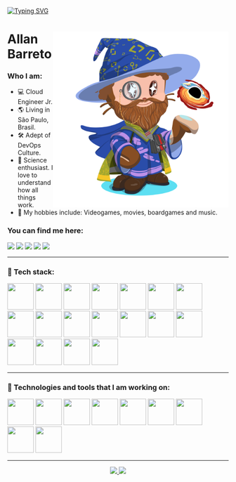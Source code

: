 <!--
**allan-barreto/allan-barreto** is a ✨ _special_ ✨ repository because its `README.md` (this file) appears on your GitHub profile.

Here are some ideas to get you started:

- 🔭 I’m currently working on ...
- 🌱 I’m currently learning ...
- 👯 I’m looking to collaborate on ...
- 🤔 I’m looking for help with ...
- 💬 Ask me about ...
- 📫 How to reach me: ...
- 😄 Pronouns: ...
- ⚡ Fun fact: ...
-->

<link rel="stylesheet" href="https://cdn.jsdelivr.net/gh/devicons/devicon@v2.15.1/devicon.min.css">

          

[![Typing SVG](https://readme-typing-svg.demolab.com/?lines=Hi+there!🖐️;Welcome+to+my+Github.✨;Nice+to+meet+you!😊)](https://git.io/typing-svg)


<div>
<img align="right" width="400" height="auto" src="/octocat.png">

 <h1 align="left">Allan Barreto</h1>

  <h3>Who I am:</h3>
  <ul>
  <li> 💻 Cloud Engineer Jr.
  <li> 🌎 Living in São Paulo, Brasil.
  <li> 🛠️ Adept of DevOps Culture.
  <li> 🔭 Science enthusiast. I love to understand how all things work.
  <li> 🎲 My hobbies include: Videogames, movies, boardgames and music.
  </ul>
  
  <h3>You can find me here:</h3>
    
<a href = "allanbarreto89@gmail.com"><img src="https://img.shields.io/badge/Gmail-D14836?style=for-the-badge&logo=gmail&logoColor=white" target="_blank"></a>
  <a href="https://www.linkedin.com/in/allan--barreto/" target="_blank"><img src="https://img.shields.io/badge/-LinkedIn-%230077B5?style=for-the-badge&logo=linkedin&logoColor=white" target="_blank"></a>
  <a href="https://wa.me/5511988685804" target="_blank"><img src="https://img.shields.io/badge/WhatsApp-25D366?style=for-the-badge&logo=whatsapp&logoColor=white" target="_blank"></a>
  <a href="https://t.me/allanbarreto" target="_blank"><img src="https://img.shields.io/badge/Telegram-2CA5E0?style=for-the-badge&logo=telegram&logoColor=white" target="_blank"></a>
  <a href="https://www.instagram.com/__allanbarreto/" target="_blank"><img src="https://img.shields.io/badge/Instagram-E4405F?style=for-the-badge&logo=instagram&logoColor=white" target="_blank"></a>    
  
  </div>
  
---
  
<div> 
  <h3>🌳 Tech stack:</h3>
<img src="https://cdn.jsdelivr.net/gh/devicons/devicon/icons/vscode/vscode-original.svg"  width="60" height="60"/>
<img src="https://cdn.jsdelivr.net/gh/devicons/devicon/icons/amazonwebservices/amazonwebservices-original.svg"  width="60" height="60"/>
<img src="https://cdn.jsdelivr.net/gh/devicons/devicon/icons/googlecloud/googlecloud-original.svg"  width="60" height="60"/>
<img src="https://cdn.jsdelivr.net/gh/devicons/devicon/icons/azure/azure-original.svg"  width="60" height="60"/>
<img src="https://cdn.jsdelivr.net/gh/devicons/devicon/icons/terraform/terraform-original.svg" width="60" height="60" />
<img src="https://cdn.jsdelivr.net/gh/devicons/devicon/icons/kubernetes/kubernetes-plain.svg"  width="60" height="60"/>
<img src="https://cdn.jsdelivr.net/gh/devicons/devicon/icons/docker/docker-original.svg"  width="60" height="60"/>
<img src="https://cdn.jsdelivr.net/gh/devicons/devicon/icons/nginx/nginx-original.svg"  width="60" height="60"  />
<img src="https://cdn.jsdelivr.net/gh/devicons/devicon/icons/prometheus/prometheus-original.svg"  width="60" height="60"/>
<img src="https://cdn.jsdelivr.net/gh/devicons/devicon/icons/grafana/grafana-original.svg" width="60" height="60" /> 
<img src="https://cdn.jsdelivr.net/gh/devicons/devicon/icons/git/git-original.svg"  width="60" height="60"/>
<img src="https://cdn.jsdelivr.net/gh/devicons/devicon/icons/gitlab/gitlab-original.svg"  width="60" height="60"  />
<img src="https://cdn.jsdelivr.net/gh/devicons/devicon/icons/github/github-original.svg" width="60" height="60" />
<img src="https://cdn.jsdelivr.net/gh/devicons/devicon/icons/linux/linux-original.svg" width="60" height="60" />
<img src="https://cdn.jsdelivr.net/gh/devicons/devicon/icons/bash/bash-original.svg"  width="60" height="60" />
<img src="https://cdn.jsdelivr.net/gh/devicons/devicon/icons/html5/html5-original.svg"  width="60" height="60"/>
<img src="https://cdn.jsdelivr.net/gh/devicons/devicon/icons/css3/css3-original.svg"  width="60" height="60"/>
<img src="https://cdn.jsdelivr.net/gh/devicons/devicon/icons/javascript/javascript-plain.svg" width="60" height="60" />


          
          
  </div>
  
---
  
  <div> 
    <h3>🌱 Technologies and tools that I am working on:</h3>
    
<img src="https://cdn.jsdelivr.net/gh/devicons/devicon/icons/mongodb/mongodb-original-wordmark.svg" width="60" height="60" />
<img src="https://cdn.jsdelivr.net/gh/devicons/devicon/icons/mysql/mysql-original-wordmark.svg" width="60" height="60" />
<img src="https://cdn.jsdelivr.net/gh/devicons/devicon/icons/redis/redis-original.svg"  width="60" height="60" />
<img src="https://cdn.jsdelivr.net/gh/devicons/devicon/icons/ansible/ansible-original.svg" width="60" height="60" />
<img src="https://cdn.jsdelivr.net/gh/devicons/devicon/icons/jenkins/jenkins-original.svg"  width="60" height="60"/> 
<img src="https://cdn.jsdelivr.net/gh/devicons/devicon/icons/nodejs/nodejs-original.svg"  width="60" height="60" />
<img src="https://cdn.jsdelivr.net/gh/devicons/devicon/icons/python/python-original.svg"  width="60" height="60"/>
<img src="https://cdn.jsdelivr.net/gh/devicons/devicon/icons/spring/spring-original.svg"  width="60" height="60"/>
<img src="https://cdn.jsdelivr.net/gh/devicons/devicon/icons/java/java-original.svg"  width="60" height="60"/>
     
          
  </div>
  
---

<div align="center">
<a href="https://github.com/allan-barreto">
<img height="180em" src="https://github-readme-stats-sigma-five.vercel.app/api?username=allan-barreto&show_icons=true&theme=chartreuse-dark&include_all_commits=true&count_private=true"/>
<img height="180em" src="https://github-readme-stats-sigma-five.vercel.app/api/top-langs/?username=allan-barreto&layout=compact&langs_count=7&theme=chartreuse-dark"/>
          
</div>
